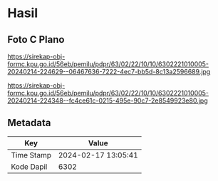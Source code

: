 # Hasil

## Foto C Plano

https://sirekap-obj-formc.kpu.go.id/56eb/pemilu/pdpr/63/02/22/10/10/6302221010005-20240214-224629--06467636-7222-4ec7-bb5d-8c13a2596689.jpg

https://sirekap-obj-formc.kpu.go.id/56eb/pemilu/pdpr/63/02/22/10/10/6302221010005-20240214-224348--fc4ce61c-0215-495e-90c7-2e8549923e80.jpg


## Metadata

| Key        | Value               |
| ---------- | ------------------- |
| Time Stamp | 2024-02-17 13:05:41 |
| Kode Dapil | 6302                |



